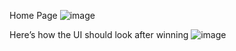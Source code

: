 Home Page 
![image](https://github.com/user-attachments/assets/726eb61a-6add-4a92-a4f2-24b63c5fc6c9)

Here’s how the UI should look after winning
![image](https://github.com/user-attachments/assets/0d2adac1-eb2a-4eb6-9d1c-e353a11c9273)
